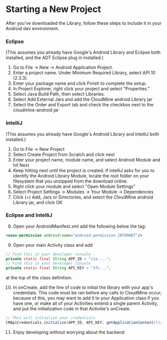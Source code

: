 # Starting a New Project

After you've downloaded the Library, follow these steps to include it in your Android dev environment.

### Eclipse

(This assumes you already have Google's Android Library and Eclipse both installed, and the ADT Eclipse plug in installed.)

1. Go to File -> New -> Android Application Project.
2. Enter a project name. Under Minimum Required Library, select API 10 (2.3.3).
3. Enter your package name and click Finish to complete the setup.
4. In Project Explorer, right click your project and select "Properties."
5. Select Java Build Path, then select Libraries.
6. Select Add External Jars and add the CloudMine android Library jar
7. Select the Order and Export tab and check the checkbox next to the cloudmine-android jar

### IntelliJ

(This assumes you already have Google's Android Library and IntelliJ both installed.)

1. Go to File -> New Project
2. Select Create Project from Scratch and click next
3. Enter your project name, module name, and select Android Module and hit Next
4. Keep hitting next until the project is created. If intelliJ asks for you to identify the Android Library Module, locate the root folder on your filesystem that you unzipped from the download online.
5. Right click your module and select "Open Module Settings"
6. Select Project Settings -> Modules -> Your Module -> Dependencies
7. Click (+) Add, Jars or Directories, and select the CloudMine android Library jar, and click OK

### Eclipse and IntelliJ

8. Open your AndroidManifest.xml add the following below the <manifest> tag:

```xml
<uses-permission android:name="android.permission.INTERNET"/>
```

9. Open your main Activity class and add

```java
// Find this in your developer console
private static final String APP_ID = "c1a....";
// Find this in your developer console
private static final String API_KEY = "3fc...";
```

at the top of the class definition.

10. In onCreate, add the line of code to initial the library with your app's credentials. This code must be ran before any calls to CloudMine occur; because of this, you may want to add it to your Application class if you have one, or make all of your Activities extend a single parent Activity, and put the initialization code in that Activitie's onCreate.

```java
// This will initialize your credentials
CMApiCredentials.initialize(APP_ID, API_KEY, getApplicationContext());
```

11. Enjoy developing without worrying about the backend
